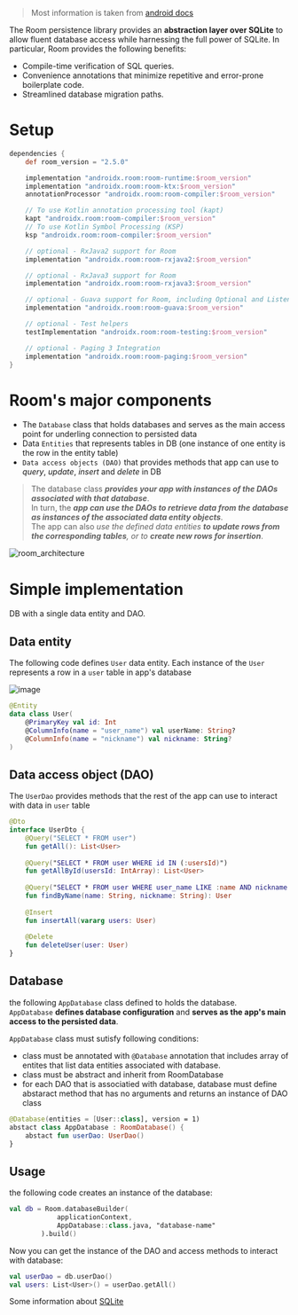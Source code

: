 > Most information is taken from [android docs](https://developer.android.com/training/data-storage/room)  

The Room persistence library provides an **abstraction layer over SQLite** to allow fluent database access while harnessing the full power of SQLite. In particular, Room provides the following benefits:
- Compile-time verification of SQL queries.
- Convenience annotations that minimize repetitive and error-prone boilerplate code.
- Streamlined database migration paths.

# Setup

```groovy
dependencies {
    def room_version = "2.5.0"

    implementation "androidx.room:room-runtime:$room_version"
    implementation "androidx.room:room-ktx:$room_version"
    annotationProcessor "androidx.room:room-compiler:$room_version"

    // To use Kotlin annotation processing tool (kapt)
    kapt "androidx.room:room-compiler:$room_version"
    // To use Kotlin Symbol Processing (KSP)
    ksp "androidx.room:room-compiler:$room_version"

    // optional - RxJava2 support for Room
    implementation "androidx.room:room-rxjava2:$room_version"

    // optional - RxJava3 support for Room
    implementation "androidx.room:room-rxjava3:$room_version"

    // optional - Guava support for Room, including Optional and ListenableFuture
    implementation "androidx.room:room-guava:$room_version"

    // optional - Test helpers
    testImplementation "androidx.room:room-testing:$room_version"

    // optional - Paging 3 Integration
    implementation "androidx.room:room-paging:$room_version"
}
```

# Room's major components
- The `Database` class that holds databases and serves as the main access point for underling connection to persisted data
- Data `Entities` that represents tables in DB (one instance of one entity is the row in the entity table)
- `Data access objects (DAO)` that provides methods that app can use to _query_, _update_, _insert_ and _delete_ in DB


> The database class _**provides your app with instances of the DAOs associated with that database**_.  
In turn, the _**app can use the DAOs to retrieve data from the database as instances of the associated data entity objects**_.  
The app can also _use the defined data entities **to update rows from the corresponding tables**, or to **create new rows for insertion**_.

![room_architecture](https://user-images.githubusercontent.com/63263301/223070854-12949a08-a445-4286-8e74-5930ddce46f2.png)  


# Simple implementation

DB with a single data entity and DAO.  

## Data entity
The following code defines `User` data entity. Each instance of the `User` represents a row in a `user` table in app's database

![image](https://user-images.githubusercontent.com/63263301/223077337-ba3a91c2-16f7-40fe-a002-02289d7ee97a.png)


```kotlin
@Entity
data class User(
    @PrimaryKey val id: Int
    @ColumnInfo(name = "user_name") val userName: String?
    @ColumnInfo(name = "nickname") val nickname: String?
)
```

## Data access object (DAO)
The `UserDao` provides methods that the rest of the app can use to interact with data in `user` table

```kotlin
@Dto
interface UserDto {
    @Query("SELECT * FROM user")
    fun getAll(): List<User>
    
    @Query("SELECT * FROM user WHERE id IN (:usersId)")
    fun getAllById(usersId: IntArray): List<User>
    
    @Query("SELECT * FROM user WHERE user_name LIKE :name AND nickname LIKE :nickname LIMIT 1")
    fun findByName(name: String, nickname: String): User
    
    @Insert
    fun insertAll(vararg users: User)
    
    @Delete
    fun deleteUser(user: User)
}
```

## Database
the following `AppDatabase` class defined to holds the database.  
`AppDatabase` **defines database configuration** and **serves as the app's main access to the persisted data**.

`AppDatabase` class must sutisfy following conditions:
- class must be annotated with `@Database` annotation that includes array of entites that list data entities associated with database.
- class must be abstract and inherit from RoomDatabase
- for each DAO that is associatied with database, database must define abstaract method that has no arguments and returns an instance of DAO class

```kotlin
@Database(entities = [User::class], version = 1)
abstact class AppDatabase : RoomDatabase() {
    abstact fun userDao: UserDao()
}
```

## Usage

the following code creates an instance of the database:
```kotlin
val db = Room.databaseBuilder(
            applicationContext,
            AppDatabase::class.java, "database-name"
        ).build()
```  

Now you can get the instance of the DAO and access methods to interact with database:
```kotlin
val userDao = db.userDao()
val users: List<User>() = userDao.getAll()
```


Some information about [SQLite](https://github.com/KidPudel/android-starter-kit/blob/main/database/sqlite.md)
